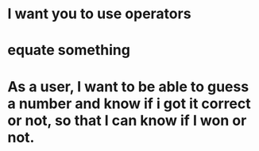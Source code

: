 # I want you to use operators
# equate something
# As a user, I want to be able to guess a number and know if i got it correct or not, so that I can know if I won or not.
